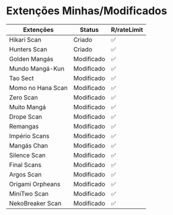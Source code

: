# Extenções Minhas/Modificados

| Extenções | Status | R/rateLimit |
|--|--|--|
| Hikari Scan | Criado | ✅ |
| Hunters Scan | Criado | ✅ |
| Golden Mangás | Modificado | ✅ |
| Mundo Mangá-Kun | Modificado | ✅ |
| Tao Sect | Modificado | ✅ |
| Momo no Hana Scan | Modificado | ✅ |
| Zero Scan | Modificado | ✅ |
| Muito Mangá | Modificado | ✅ |
| Drope Scan | Modificado | ✅ |
| Remangas | Modificado | ✅ |
| Império Scans | Modificado | ✅ |
| Mangás Chan | Modificado | ✅ |
| Silence Scan | Modificado | ✅ |
| Final Scans | Modificado | ✅ |
| Argos Scan | Modificado | ✅ |
| Origami Orpheans | Modificado | ✅ |
| MiniTwo Scan | Modificado | ✅ |
| NekoBreaker Scan | Modificado | ✅ |
